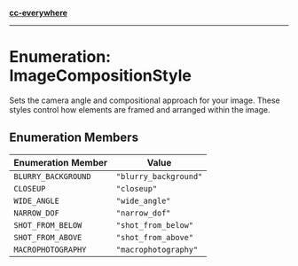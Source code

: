 [**cc-everywhere**](../../../../../index.md)

***

# Enumeration: ImageCompositionStyle

Sets the camera angle and compositional approach for your image.
These styles control how elements are framed and arranged within the image.

## Enumeration Members

| Enumeration Member | Value |
| ------ | ------ |
| <a id="blurry_background"></a> `BLURRY_BACKGROUND` | `"blurry_background"` |
| <a id="closeup"></a> `CLOSEUP` | `"closeup"` |
| <a id="wide_angle"></a> `WIDE_ANGLE` | `"wide_angle"` |
| <a id="narrow_dof"></a> `NARROW_DOF` | `"narrow_dof"` |
| <a id="shot_from_below"></a> `SHOT_FROM_BELOW` | `"shot_from_below"` |
| <a id="shot_from_above"></a> `SHOT_FROM_ABOVE` | `"shot_from_above"` |
| <a id="macrophotography"></a> `MACROPHOTOGRAPHY` | `"macrophotography"` |
